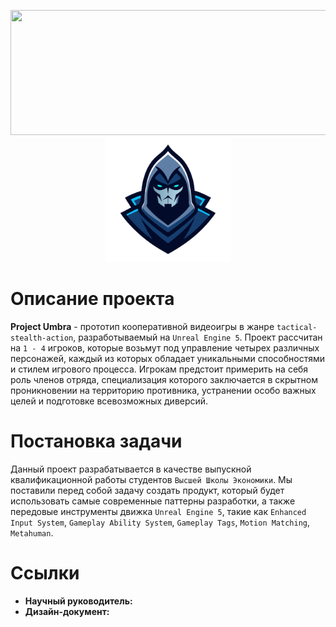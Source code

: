 <p align="center">
  <img width="534" height="200" src="https://keystoneacademic-res.cloudinary.com/image/upload/element/15/157257_HSE_University_blue1.png">
  <img width="200" height="200" src="https://raw.githubusercontent.com/Sparou/Umbra/a8cdf609e0b19ff76eb7d45f2341d92ff1974655/Project%20Umbra%20Logo.svg">
</p>

# Описание проекта
**Project Umbra** - прототип кооперативной видеоигры в жанре `tactical-stealth-action`, разработываемый на `Unreal Engine 5`. Проект рассчитан на `1 - 4` игроков, которые возьмут под управление четырех различных персонажей, каждый из которых обладает уникальными способностями и стилем игрового процесса. Игрокам предстоит примерить на себя роль членов отряда, специализация которого заключается в скрытном проникновении на территорию противника, устранении особо важных целей и подготовке всевозможных диверсий. 
# Постановка задачи
Данный проект разрабатывается в качестве выпускной квалификационной работы студентов `Высшей Школы Экономики`. Мы поставили перед собой задачу создать продукт, который будет использовать самые современные паттерны разработки, а также передовые инструменты движка `Unreal Engine 5`, такие как `Enhanced Input System`, `Gameplay Ability System`, `Gameplay Tags`, `Motion Matching`, `Metahuman`.

# Ссылки
+ **Научный руководитель:**
+ **Дизайн-документ:**
